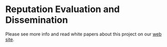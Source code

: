 # Reputation Evaluation and Dissemination


Please see more info and read white papers about this project on our [web site](https://openreputation.net).
